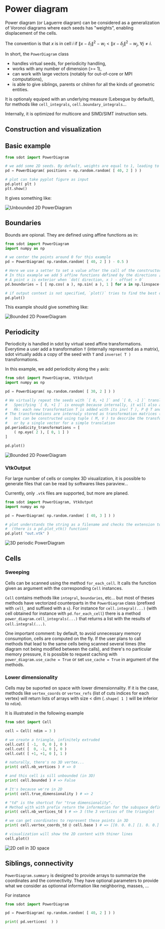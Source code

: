 Power diagram
=============

Power diagram (or Laguerre diagram) can be considered as a generalization of Voronoi diagrams where each seeds has "weights", enabling displacement of the cells.

The convention is that $x$ is in cell $i$ if $\| x - \delta_i \|^2 - w_i < \| x - \delta_j \|^2 - w_j ,\ \forall j \neq i$.

In short, the `PowerDiagram` class 
* handles virtual seeds, for periodicity handling,
* works with any number of dimension (>= 1),
* can work with large vectors (notably for out-of-core or MPI computations),
* is able to give siblings, parents or chilren for all the kinds of geometric entities.

It is optionaly equiped with an underlying measure (Lebesgue by default), for methods like `cell_integrals`, `cell.boundary_integrals`...

Internally, it is optimized for multicore and SIMD/SIMT instruction sets.

Construction and visualization
-----------------------------

## Basic example

```python
from sdot import PowerDiagram

# we add some 2D seeds. By default, weights are equal to 1, leading to a voronoi diagram
pd = PowerDiagram( positions = np.random.random( [ 40, 2 ] ) )

# plot can take pyplot figure as input 
pd.plot( plt )
plt.show()
```

It gives something like:

![Unbounded 2D PowerDiagram](pd_0.png)

## Boundaries

Bounds are opional. They are defined using affine functions as in:

```python
from sdot import PowerDiagram
import numpy as np

# we center the points around 0 for this example
pd = PowerDiagram( np.random.random( [ 40, 2 ] ) - 0.5 )

# Here we use a setter to set a value after the call of the constructor (we can do the same thing for positions, weights, ...)
# In this example we add 5 affine functions defined by the directions [ np.cos( a ), np.sin( a ) ] and offsets equal to 1
# A point x is exterior when `dot( direction, x ) - offset > 0` 
pd.boundaries = [ [ np.cos( a ), np.sin( a ), 1 ] for a in np.linspace( 0, 2 * np.pi, 5, endpoint=False ) ]

# if output context is not specified, `plot()` tries to find the best one and calls the corresponding `show` method
pd.plot()
```

This example should give something like:

![Bounded 2D PowerDiagram](pd_1.png)

## Periodicity

Periodicity is handled in sdot by virtual seed affine transformations. Everytime a user add a transformation `T` (internally represented as a matrix), sdot virtually adds a copy of the seed with `T` and `inverse( T )` transformations.

In this example, we add periodicity along the `y` axis:

```python
from sdot import PowerDiagram, VtkOutput
import numpy as np

pd = PowerDiagram( np.random.random( [ 30, 2 ] ) )

# We virtually repeat the seeds with `[ 0, +1 ]` and `[ 0, -1 ]` translations.
#   Specifying `[ 0, +1 ]` is enough because internally, it will also add the inverse transformation.
#   Rk: each new transformation T is added with its inv( T ), P @ T and P @ inv( T ) for each previous transformation P
# The transformations are internaly stored as transformation matrices (4x4 in 3D for instance)
#   but can be constructed using tuple ( M, V ) to describe the transformation `M @ x + V` for a point `x`
#   or by a single vector for a simple translation
pd.periodicity_transformations = [
    ( np.eye( 2 ), [ 0, 1 ] )
]

pd.plot()
```

![Bounded 2D PowerDiagram](pd_periodicity.png)

### VtkOutput

For large number of cells or complex 3D visualization, it is possible to generate files that can be read by softwares likes paraview...

Currently, only `.vtk` files are supported, but more are planed.

```python
from sdot import PowerDiagram, VtkOutput
import numpy as np

pd = PowerDiagram( np.random.random( [ 40, 3 ] ) )

# plot understands the string as a filename and checks the extension to call the right plot function 
#  (there is a pd.plot_vtk() function)
pd.plot( "out.vtk" )
```

![3D periodic PowerDiagram](pd_3D_pt_0.png)

Cells
-----

### Sweeping

Cells can be scanned using the method `for_each_cell`. It calls the function given as argument with the corresponding `Cell` instances.

`Cell` contains methods like `integral`, `boundaries`, etc... but most of theses methods have vectorized counterparts in the `PowerDiagram` class (prefixed with `cell_` and suffixed with a `s`). For instance for `cell.integral(...)` (with cell obtained for instance with `pd.for_each_cell`) there is a method `power_diagram.cell_integrals(...)` that returns a list with the results of `cell.integral(...)`.

One important comment: by default, to avoid unnecessary memory consumption, cells are computed on the fly. If the user plans to call methods that lead to the same cells being scanned several times (the diagram not being modified between the calls), and there's no particular memory pressure, it is possible to request caching with `power_diagram.use_cache = True` or set `use_cache = True` in argument of the methods.

### Lower dimensionality

Cells may be suported on space with lower dimensionnality. If it is the case, methods like `vertex_coords` or `vertex_refs` (list of cuts indices for each vertex) will return lists of arrays with size < dim (`.shape[ 1 ]` will be inferior to `ndim`).

It is illustrated in the following example 

```python
from sdot import Cell

cell = Cell( ndim = 3 )

# we create a triangle, infinitely extruded
cell.cut( [ -1,  0, 0 ], 0 )
cell.cut( [  0, -1, 0 ], 0 )
cell.cut( [ +1, +1, 0 ], 1 )

# naturally, there's no 3D vertex...
print( cell.nb_vertices ) # => 0

# and this cell is sill unbounded (in 3D)
print( cell.bounded ) # => False

# It's because we're in 2D
print( cell.true_dimensionality ) # => 2

# "td" is the shortcut for "true dimensionality".
# Method with with prefix return the information for the subspace defined by `cell.base`
print( cell.nb_vertices_td ) # => 3 (the 3 vertices of the triangle)

# we can get coordinates to represent these points in 3D
print( cell.vertex_coords_td @ cell.base ) # => [[0. 0. 0.] [1. 0. 0.] [0. 1. 0.]]

# visualization will show the 2D content with thiner lines
cell.plot()
```

![2D cell in 3D space](pd_cell_2D3D.png)

Siblings, connectivity
----------------------

`PowerDiagram.summary` is designed to provide arrays to summarize the coordinates and the connectivity. They have optional parameters to provide what we consider as optionnal information like neighboring, masses, ...

For instance 

```python
from sdot import PowerDiagram

pd = PowerDiagram( np.random.random( [ 40, 2 ] ) )

print( pd.vertices(  ) )

```


